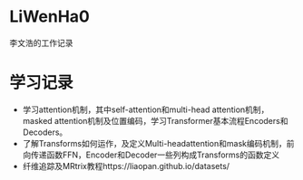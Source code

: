 # LiWenHa0
李文浩的工作记录
# 学习记录

- 学习attention机制，其中self-attention和multi-head attention机制，masked attention机制及位置编码，学习Transformer基本流程Encoders和Decoders。 
- 了解Transforms如何运作，及定义Multi-headattention和mask编码机制，前向传递函数FFN，Encoder和Decoder一些列构成Transforms的函数定义
- 纤维追踪及MRtrix教程https://liaopan.github.io/datasets/
